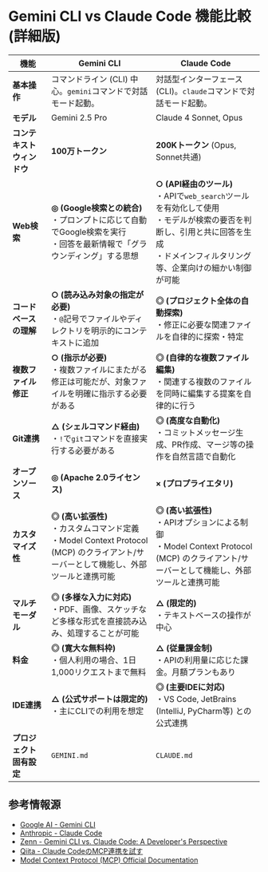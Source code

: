 # Gemini CLI vs Claude Code 機能比較 (詳細版)

| 機能 | Gemini CLI | Claude Code |
| --- | --- | --- |
| **基本操作** | コマンドライン (CLI) 中心。`gemini`コマンドで対話モード起動。 | 対話型インターフェース (CLI)。`claude`コマンドで対話モード起動。 |
| **モデル** | Gemini 2.5 Pro | Claude 4 Sonnet, Opus |
| **コンテキストウィンドウ** | **100万トークン** | **200Kトークン** (Opus, Sonnet共通) |
| **Web検索** | **◎ (Google検索との統合)**<br>・プロンプトに応じて自動でGoogle検索を実行<br>・回答を最新情報で「グラウンディング」する思想 | **○ (API経由のツール)**<br>・APIで`web_search`ツールを有効化して使用<br>・モデルが検索の要否を判断し、引用と共に回答を生成<br>・ドメインフィルタリング等、企業向けの細かい制御が可能 |
| **コードベースの理解** | **○ (読み込み対象の指定が必要)**<br>・`@`記号でファイルやディレクトリを明示的にコンテキストに追加 | **◎ (プロジェクト全体の自動探索)**<br>・修正に必要な関連ファイルを自律的に探索・特定 |
| **複数ファイル修正** | **○ (指示が必要)**<br>・複数ファイルにまたがる修正は可能だが、対象ファイルを明確に指示する必要がある | **◎ (自律的な複数ファイル編集)**<br>・関連する複数のファイルを同時に編集する提案を自律的に行う |
| **Git連携** | **△ (シェルコマンド経由)**<br>・`!`で`git`コマンドを直接実行する必要がある | **◎ (高度な自動化)**<br>・コミットメッセージ生成、PR作成、マージ等の操作を自然言語で自動化 |
| **オープンソース** | **◎ (Apache 2.0ライセンス)** | **× (プロプライエタリ)** |
| **カスタマイズ性** | **◎ (高い拡張性)**<br>・カスタムコマンド定義<br>・Model Context Protocol (MCP) のクライアント/サーバーとして機能し、外部ツールと連携可能 | **◎ (高い拡張性)**<br>・APIオプションによる制御<br>・Model Context Protocol (MCP) のクライアント/サーバーとして機能し、外部ツールと連携可能 |
| **マルチモーダル** | **◎ (多様な入力に対応)**<br>・PDF、画像、スケッチなど多様な形式を直接読み込み、処理することが可能 | **△ (限定的)**<br>・テキストベースの操作が中心 |
| **料金** | **◎ (寛大な無料枠)**<br>・個人利用の場合、1日1,000リクエストまで無料 | **△ (従量課金制)**<br>・APIの利用量に応じた課金。月額プランもあり |
| **IDE連携** | **△ (公式サポートは限定的)**<br>・主にCLIでの利用を想定 | **◎ (主要IDEに対応)**<br>・VS Code, JetBrains (IntelliJ, PyCharm等) との公式連携 |
| **プロジェクト固有設定**| `GEMINI.md` | `CLAUDE.md` |

## 参考情報源

- [Google AI - Gemini CLI](https://google.com/gemini/cli)
- [Anthropic - Claude Code](https://www.anthropic.com/claude-code)
- [Zenn - Gemini CLI vs. Claude Code: A Developer's Perspective](https://zenn.dev/articles/gemini-cli-vs-claude-code)
- [Qiita - Claude CodeのMCP連携を試す](https://qiita.com/some-user/items/claude-mcp-integration)
- [Model Context Protocol (MCP) Official Documentation](https://model-context-protocol.dev/)